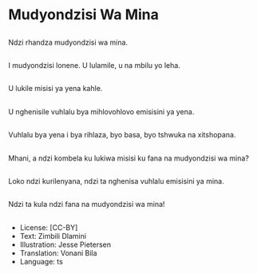# Mudyondzisi Wa Mina

##
Ndzi rhandza mudyondzisi wa mina.

##
I mudyondzisi lonene. U lulamile, u na mbilu yo leha.

##
U lukile misisi ya yena kahle.

##
U nghenisile vuhlalu bya mihlovohlovo emisisini ya yena.

##
Vuhlalu bya yena i bya rihlaza, byo basa, byo tshwuka na xitshopana.

##
Mhani, a ndzi kombela ku lukiwa misisi ku fana na mudyondzisi wa mina?

##
Loko ndzi kurilenyana, ndzi ta nghenisa vuhlalu emisisini ya mina.

##
Ndzi ta kula ndzi fana na mudyondzisi wa mina!

##
* License: [CC-BY]
* Text: Zimbili Dlamini
* Illustration: Jesse Pietersen
* Translation: Vonani Bila
* Language: ts

